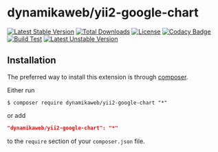 dynamikaweb/yii2-google-chart 
====================================
[![Latest Stable Version](https://img.shields.io/github/v/release/dynamikaweb/yii2-google-chart)](https://github.com/dynamikaweb/yii2-google-chart/releases ) [![Total Downloads](https://poser.pugx.org/dynamikaweb/yii2-google-chart/downloads)](https://packagist.org/packages/dynamikaweb/yii2-google-chart) [![License](https://img.shields.io/github/license/dynamikaweb/yii2-google-chart)](https://github.com/dynamikaweb/yii2-google-chart/blob/master/LICENSE) [![Codacy Badge](https://app.codacy.com/project/badge/Grade/b345717e95be41a0a223e8ca4e218298)](https://www.codacy.com/gh/dynamikaweb/yii2-google-chart?utm_source=github.com&amp;utm_medium=referral&amp;utm_content=dynamikaweb/yii2-google-chart&amp;utm_campaign=Badge_Grade) [![Build Test](https://scrutinizer-ci.com/g/dynamikaweb/yii2-google-chart/badges/build.png?b=master)](https://scrutinizer-ci.com/g/dynamikaweb/yii2-google-chart/) [![Latest Unstable Version](https://poser.pugx.org/dynamikaweb/yii2-google-chart/v/unstable)](https://github.com/dynamikaweb/yii2-google-chart/find/master)

Installation
------------
The preferred way to install this extension is through [composer](http://getcomposer.org/download/).

Either run

```SHELL
$ composer require dynamikaweb/yii2-google-chart "*"
```

or add

```JSON
"dynamikaweb/yii2-google-chart": "*"
```

to the `require` section of your `composer.json` file.